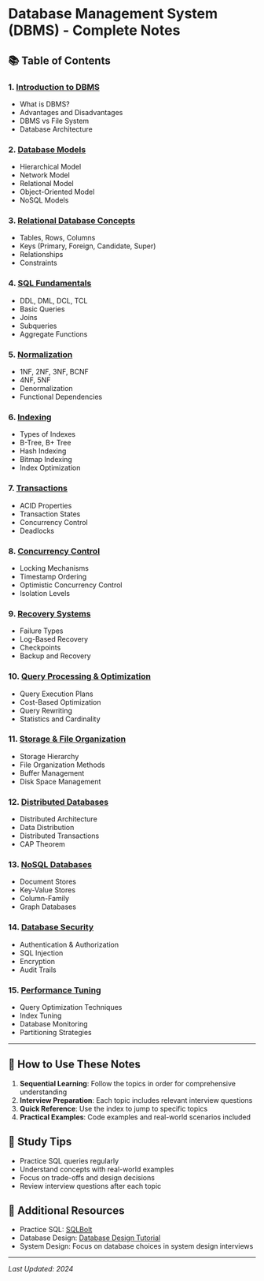 # Database Management System (DBMS) - Complete Notes

## 📚 Table of Contents

### 1. [Introduction to DBMS](./01-introduction/README.md)
- What is DBMS?
- Advantages and Disadvantages
- DBMS vs File System
- Database Architecture

### 2. [Database Models](./02-database-models/README.md)
- Hierarchical Model
- Network Model
- Relational Model
- Object-Oriented Model
- NoSQL Models

### 3. [Relational Database Concepts](./03-relational-concepts/README.md)
- Tables, Rows, Columns
- Keys (Primary, Foreign, Candidate, Super)
- Relationships
- Constraints

### 4. [SQL Fundamentals](./04-sql-fundamentals/README.md)
- DDL, DML, DCL, TCL
- Basic Queries
- Joins
- Subqueries
- Aggregate Functions

### 5. [Normalization](./05-normalization/README.md)
- 1NF, 2NF, 3NF, BCNF
- 4NF, 5NF
- Denormalization
- Functional Dependencies

### 6. [Indexing](./06-indexing/README.md)
- Types of Indexes
- B-Tree, B+ Tree
- Hash Indexing
- Bitmap Indexing
- Index Optimization

### 7. [Transactions](./07-transactions/README.md)
- ACID Properties
- Transaction States
- Concurrency Control
- Deadlocks

### 8. [Concurrency Control](./08-concurrency-control/README.md)
- Locking Mechanisms
- Timestamp Ordering
- Optimistic Concurrency Control
- Isolation Levels

### 9. [Recovery Systems](./09-recovery-systems/README.md)
- Failure Types
- Log-Based Recovery
- Checkpoints
- Backup and Recovery

### 10. [Query Processing & Optimization](./10-query-optimization/README.md)
- Query Execution Plans
- Cost-Based Optimization
- Query Rewriting
- Statistics and Cardinality

### 11. [Storage & File Organization](./11-storage-organization/README.md)
- Storage Hierarchy
- File Organization Methods
- Buffer Management
- Disk Space Management

### 12. [Distributed Databases](./12-distributed-databases/README.md)
- Distributed Architecture
- Data Distribution
- Distributed Transactions
- CAP Theorem

### 13. [NoSQL Databases](./13-nosql-databases/README.md)
- Document Stores
- Key-Value Stores
- Column-Family
- Graph Databases

### 14. [Database Security](./14-database-security/README.md)
- Authentication & Authorization
- SQL Injection
- Encryption
- Audit Trails

### 15. [Performance Tuning](./15-performance-tuning/README.md)
- Query Optimization Techniques
- Index Tuning
- Database Monitoring
- Partitioning Strategies

---

## 🎯 How to Use These Notes

1. **Sequential Learning**: Follow the topics in order for comprehensive understanding
2. **Interview Preparation**: Each topic includes relevant interview questions
3. **Quick Reference**: Use the index to jump to specific topics
4. **Practical Examples**: Code examples and real-world scenarios included

## 📝 Study Tips

- Practice SQL queries regularly
- Understand concepts with real-world examples
- Focus on trade-offs and design decisions
- Review interview questions after each topic

## 🔗 Additional Resources

- Practice SQL: [SQLBolt](https://sqlbolt.com/)
- Database Design: [Database Design Tutorial](https://www.lucidchart.com/pages/database-diagram/database-design)
- System Design: Focus on database choices in system design interviews

---

*Last Updated: 2024*